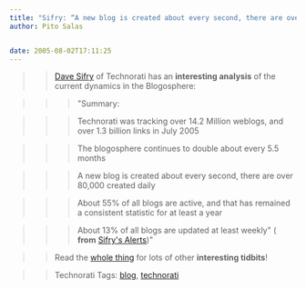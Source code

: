 ```yaml
---
title: "Sifry: “A new blog is created about every second, there are over 80,000 created daily”"
author: Pito Salas


date: 2005-08-02T17:11:25
---
```



>>

>> [Dave Sifry](<http://www.sifry.com/alerts/>) of Technorati has an
**interesting analysis** of the current dynamics in the Blogosphere:

>>

>>> "Summary:

>>

>>> Technorati was tracking over 14.2 Million weblogs, and over 1.3 billion
links in July 2005

>>>

>>> The blogosphere continues to double about every 5.5 months

>>>

>>> A new blog is created about every second, there are over 80,000 created
daily

>>>

>>> About 55% of all blogs are active, and that has remained a consistent
statistic for at least a year

>>>

>>> About 13% of all blogs are updated at least weekly" ( **from** [Sifry's
Alerts](<http://www.sifry.com/alerts/archives/000332.html>))"

>>

>> Read the [whole thing](<http://www.sifry.com/alerts/archives/000332.html>)
for lots of other **interesting tidbits**!

>>

>> Technorati Tags: [blog](<http://technorati.com/tag/blog>),
[technorati](<http://technorati.com/tag/technorati>)



